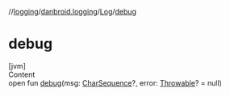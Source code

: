 //[logging](../../../index.md)/[danbroid.logging](../index.md)/[Log](index.md)/[debug](debug.md)



# debug  
[jvm]  
Content  
open fun [debug](debug.md)(msg: [CharSequence](https://kotlinlang.org/api/latest/jvm/stdlib/kotlin/-char-sequence/index.html)?, error: [Throwable](https://kotlinlang.org/api/latest/jvm/stdlib/kotlin/-throwable/index.html)? = null)  



